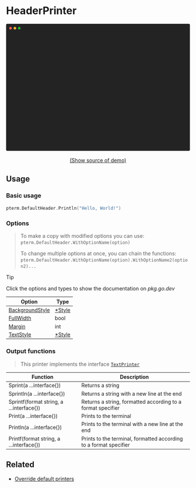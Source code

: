 # HeaderPrinter

<!-- 
Replace all of the following strings with the current printer.
     header Header HeaderPrinter DefaultHeader
-->

![HeaderPrinter Example](https://raw.githubusercontent.com/pterm/pterm/master/_examples/header/animation.svg)

<p align="center"><a href="https://github.com/pterm/pterm/blob/master/_examples/header/main.go" target="_blank">(Show source of demo)</a></p>


## Usage

### Basic usage

```go
pterm.DefaultHeader.Println("Hello, World!")
```

### Options

> To make a copy with modified options you can use:
> `pterm.DefaultHeader.WithOptionName(option)`
>
> To change multiple options at once, you can chain the functions:
> `pterm.DefaultHeader.WithOptionName(option).WithOptionName2(option2)...`

> [!TIP]
> Click the options and types to show the documentation on _pkg.go.dev_

|Option|Type|
|------|----|
|[BackgroundStyle](https://pkg.go.dev/github.com/pterm/pterm#BigTextPrinter.WithBackgroundStyle)|[*Style](https://pkg.go.dev/github.com/pterm/pterm#Style)|
|[FullWidth](https://pkg.go.dev/github.com/pterm/pterm#BigTextPrinter.WithFullWidth)|bool|
|[Margin](https://pkg.go.dev/github.com/pterm/pterm#BigTextPrinter.WithMargin)|int|
|[TextStyle](https://pkg.go.dev/github.com/pterm/pterm#BigTextPrinter.WithTextStyle)|[*Style](https://pkg.go.dev/github.com/pterm/pterm#Style)|


### Output functions

> This printer implements the interface [`TextPrinter`](https://github.com/pterm/pterm/blob/master/interface_text_printer.go)

|Function|Description|
|------|---------|
|Sprint(a ...interface{})|Returns a string|
|Sprintln(a ...interface{})|Returns a string with a new line at the end|
|Sprintf(format string, a ...interface{})|Returns a string, formatted according to a format specifier|
|Print(a ...interface{})|Prints to the terminal|
|Println(a ...interface{})|Prints to the terminal with a new line at the end|
|Printf(format string, a ...interface{})|Prints to the terminal, formatted according to a format specifier|

## Related
- [Override default printers](docs/override-default-printer.md)